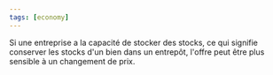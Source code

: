 ```yaml
---
tags: [economy] 
---
```


Si une entreprise a la capacité de stocker des stocks, ce qui signifie conserver les stocks d'un bien dans un entrepôt, l'offre peut être plus sensible à un changement de prix.